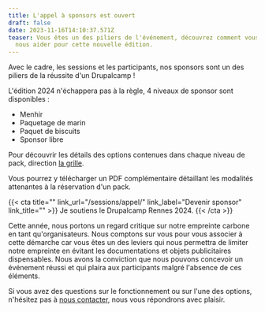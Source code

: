 ```yaml
---
title: L'appel à sponsors est ouvert
draft: false
date: 2023-11-16T14:10:37.571Z
teaser: Vous êtes un des piliers de l'événement, découvrez comment vous pouvez
  nous aider pour cette nouvelle édition.
---
```

Avec le cadre, les sessions et les participants, nos sponsors sont un des piliers de la réussite d'un Drupalcamp !

L'édition 2024 n'échappera pas à la règle, 4 niveaux de sponsor sont disponibles :

* Menhir
* Paquetage de marin
* Paquet de biscuits
* Sponsor libre

Pour découvrir les détails des options contenues dans chaque niveau de pack, direction [la grille](/sponsors/grille/).

Vous pourrez y télécharger un PDF complémentaire détaillant les modalités attenantes à la réservation d'un pack.

{{< cta
title=""
link_url="/sessions/appel/"
link_label="Devenir sponsor"
link_title="" >}}
Je soutiens le Drupalcamp Rennes 2024.
{{< /cta >}}

Cette année, nous portons un regard critique sur notre empreinte carbone en tant qu'organisateurs. Nous comptons sur vous pour vous associer à cette démarche car vous êtes un des leviers qui nous permettra de limiter notre empreinte en évitant les documentations et objets publicitaires dispensables. Nous avons la conviction
 que nous pouvons concevoir un événement réussi et qui plaira aux participants malgré l'absence de ces éléments.

Si vous avez des questions sur le fonctionnement ou sur l'une des options, n'hésitez pas à [nous contacter](/contact/), nous vous répondrons avec plaisir.
